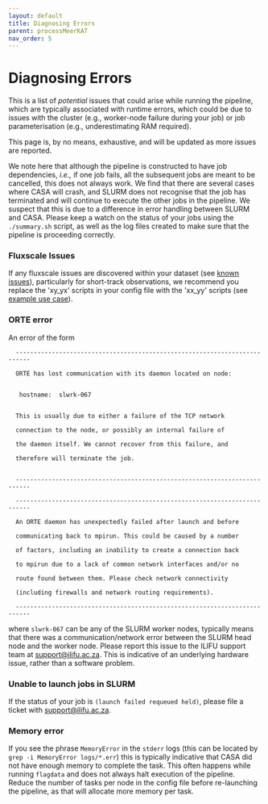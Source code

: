 ```yaml
---
layout: default
title: Diagnosing Errors
parent: processMeerKAT
nav_order: 5
---
```


# Diagnosing Errors

This is a list of _potential_ issues that could arise while running the pipeline, which are typically associated with runtime errors, which could be due to issues with the cluster (e.g., worker-node failure during your job) or job parameterisation (e.g., underestimating RAM required).

This page is, by no means, exhaustive, and will be updated as more issues are reported.

We note here that although the pipeline is constructed to have job dependencies, _i.e.,_ if one job fails, all the subsequent jobs are meant to be cancelled, this does not always work. We find that there are several cases where CASA will crash, and SLURM does not recognise that the job has terminated and will continue to execute the other jobs in the pipeline. We suspect that this is due to a difference in error handling between SLURM and CASA. Please keep a watch on the status of your jobs using the `./summary.sh` script, as well as the log files created to make sure that the pipeline is proceeding correctly.

### Fluxscale Issues

If any fluxscale issues are discovered within your dataset (see [known issues](https://idia-pipelines.github.io/docs/processMeerKAT/Release-Notes/#known-issues)), particularly for short-track observations, we recommend you replace the 'xy_yx' scripts in your config file with the 'xx_yy' scripts (see [example use case](https://idia-pipelines.github.io/docs/processMeerKAT/Example-Use-Cases#short-track-observations-and-fluxscale-issues)).

### ORTE error

An error of the form

      --------------------------------------------------------------------------

      ORTE has lost communication with its daemon located on node:


       hostname:  slwrk-067


      This is usually due to either a failure of the TCP network

      connection to the node, or possibly an internal failure of

      the daemon itself. We cannot recover from this failure, and

      therefore will terminate the job.


      --------------------------------------------------------------------------

      --------------------------------------------------------------------------

      An ORTE daemon has unexpectedly failed after launch and before

      communicating back to mpirun. This could be caused by a number

      of factors, including an inability to create a connection back

      to mpirun due to a lack of common network interfaces and/or no

      route found between them. Please check network connectivity

      (including firewalls and network routing requirements).

      --------------------------------------------------------------------------

where `slwrk-067` can be any of the SLURM worker nodes, typically means that there was a communication/network error between the SLURM head node and the worker node. Please report this issue to the ILIFU support team at support@ilifu.ac.za. This is indicative of an underlying hardware issue, rather than a software problem.


### Unable to launch jobs in SLURM

If the status of your job is `(launch failed requeued held)`, please file a ticket with support@ilifu.ac.za.

### Memory error

If you see the phrase `MemoryError` in the `stderr` logs (this can be located by
`grep -i MemoryError logs/*.err`) this is typically indicative that CASA did not
have enough memory to complete the task. This often happens while running
`flagdata` and does not always halt execution of the pipeline. Reduce the number
of tasks per node in the config file before re-launching the pipeline, as that
will allocate more memory per task.




